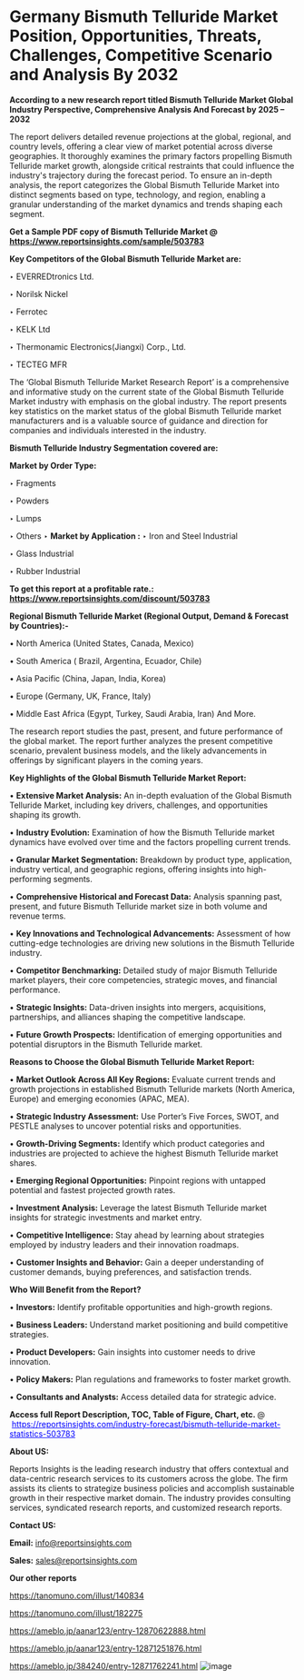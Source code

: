 # Germany Bismuth Telluride Market Position, Opportunities, Threats, Challenges, Competitive Scenario and Analysis By 2032

<strong>According to a new research report titled Bismuth Telluride Market Global Industry Perspective, Comprehensive Analysis And Forecast by 2025 – 2032</strong>

The report delivers detailed revenue projections at the global, regional, and country levels, offering a clear view of market potential across diverse geographies. It thoroughly examines the primary factors propelling Bismuth Telluride market growth, alongside critical restraints that could influence the industry's trajectory during the forecast period. To ensure an in-depth analysis, the report categorizes the Global Bismuth Telluride Market into distinct segments based on type, technology, and region, enabling a granular understanding of the market dynamics and trends shaping each segment.

<strong>Get a Sample PDF copy of Bismuth Telluride Market </strong><strong>@<a href=https://www.reportsinsights.com/sample/503783 style=color:#0000ff;> https://www.reportsinsights.com/sample/503783</a></strong></font>

<strong>Key Competitors of the Global Bismuth Telluride Market are:</strong>

‣ EVERREDtronics Ltd.

‣ Norilsk Nickel

‣ Ferrotec

‣ KELK Ltd

‣ Thermonamic Electronics(Jiangxi) Corp., Ltd.

‣ TECTEG MFR

The ‘Global Bismuth Telluride Market Research Report’ is a comprehensive and informative study on the current state of the Global Bismuth Telluride Market industry with emphasis on the global industry. The report presents key statistics on the market status of the global Bismuth Telluride market manufacturers and is a valuable source of guidance and direction for companies and individuals interested in the industry.

<strong>Bismuth Telluride Industry Segmentation covered are:</strong>

<strong>Market by Order Type: </strong>

‣ Fragments

‣ Powders

‣ Lumps

‣ Others
‣ 
<strong>Market by Application :</strong>
‣ Iron and Steel Industrial

‣ Glass Industrial

‣ Rubber Industrial

<strong>To get this report at a profitable rate.: <a href=https://www.reportsinsights.com/discount/503783 style=color:#0000ff;>https://www.reportsinsights.com/discount/503783</a></strong></font>

<strong>Regional Bismuth Telluride Market (Regional Output, Demand &amp; Forecast by Countries):-</strong>

• North America (United States, Canada, Mexico)

• South America ( Brazil, Argentina, Ecuador, Chile)

• Asia Pacific (China, Japan, India, Korea)

• Europe (Germany, UK, France, Italy)

• Middle East Africa (Egypt, Turkey, Saudi Arabia, Iran) And More.

The research report studies the past, present, and future performance of the global market. The report further analyzes the present competitive scenario, prevalent business models, and the likely advancements in offerings by significant players in the coming years.

<strong>Key Highlights of the Global Bismuth Telluride Market Report:</strong>

• <strong>Extensive Market Analysis:</strong> An in-depth evaluation of the Global Bismuth Telluride Market, including key drivers, challenges, and opportunities shaping its growth.

• <strong>Industry Evolution:</strong> Examination of how the Bismuth Telluride market dynamics have evolved over time and the factors propelling current trends.

• <strong>Granular Market Segmentation:</strong> Breakdown by product type, application, industry vertical, and geographic regions, offering insights into high-performing segments.

• <strong>Comprehensive Historical and Forecast Data:</strong> Analysis spanning past, present, and future Bismuth Telluride market size in both volume and revenue terms.

• <strong>Key Innovations and Technological Advancements:</strong> Assessment of how cutting-edge technologies are driving new solutions in the Bismuth Telluride industry.

• <strong>Competitor Benchmarking:</strong> Detailed study of major Bismuth Telluride market players, their core competencies, strategic moves, and financial performance.

• <strong>Strategic Insights:</strong> Data-driven insights into mergers, acquisitions, partnerships, and alliances shaping the competitive landscape.

• <strong>Future Growth Prospects:</strong> Identification of emerging opportunities and potential disruptors in the Bismuth Telluride market.

<strong>Reasons to Choose the Global Bismuth Telluride Market Report:</strong>

• <strong>Market Outlook Across All Key Regions:</strong> Evaluate current trends and growth projections in established Bismuth Telluride markets (North America, Europe) and emerging economies (APAC, MEA).

• <strong>Strategic Industry Assessment:</strong> Use Porter’s Five Forces, SWOT, and PESTLE analyses to uncover potential risks and opportunities.

• <strong>Growth-Driving Segments:</strong> Identify which product categories and industries are projected to achieve the highest Bismuth Telluride market shares.

• <strong>Emerging Regional Opportunities:</strong> Pinpoint regions with untapped potential and fastest projected growth rates.

• <strong>Investment Analysis:</strong> Leverage the latest Bismuth Telluride market insights for strategic investments and market entry.

• <strong>Competitive Intelligence:</strong> Stay ahead by learning about strategies employed by industry leaders and their innovation roadmaps.

• <strong>Customer Insights and Behavior:</strong> Gain a deeper understanding of customer demands, buying preferences, and satisfaction trends.

<strong>Who Will Benefit from the Report?</strong>

• <strong>Investors:</strong> Identify profitable opportunities and high-growth regions.

• <strong>Business Leaders:</strong> Understand market positioning and build competitive strategies.

• <strong>Product Developers:</strong> Gain insights into customer needs to drive innovation.

• <strong>Policy Makers:</strong> Plan regulations and frameworks to foster market growth.

• <strong>Consultants and Analysts:</strong> Access detailed data for strategic advice.
</ul>
<strong>Access full Report Description, TOC, Table of Figure, Chart, etc. </strong>@  <a href=https://reportsinsights.com/industry-forecast/bismuth-telluride-market-statistics-503783 style=color:#0000ff;>https://reportsinsights.com/industry-forecast/bismuth-telluride-market-statistics-503783</a></font>

<strong><strong>About US</strong>:</strong>

Reports Insights is the leading research industry that offers contextual and data-centric research services to its customers across the globe. The firm assists its clients to strategize business policies and accomplish sustainable growth in their respective market domain. The industry provides consulting services, syndicated research reports, and customized research reports.

<strong>Contact US:</strong>

<p class=""""><b>Email:</b> <a href=mailto:info@reportsinsights.com>info@reportsinsights.com</a></p>
<p class=""""><b>Sales:</b> <a href=mailto:sales@reportsinsights.com>sales@reportsinsights.com</a></p>

<strong>Our other reports</strong>

<a href=https://tanomuno.com/illust/140834>https://tanomuno.com/illust/140834</a>

<a href=https://tanomuno.com/illust/182275>https://tanomuno.com/illust/182275</a>

<a href=https://ameblo.jp/aanar123/entry-12870622888.html>https://ameblo.jp/aanar123/entry-12870622888.html</a>

<a href=https://ameblo.jp/aanar123/entry-12871251876.html>https://ameblo.jp/aanar123/entry-12871251876.html</a>

<a href=https://ameblo.jp/384240/entry-12871762241.html>https://ameblo.jp/384240/entry-12871762241.html</a>
![image](https://github.com/user-attachments/assets/33c75c3a-71a7-4577-85a9-15002d32daf8)
